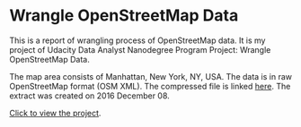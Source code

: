 # Wrangle OpenStreetMap Data

This is a report of wrangling process of OpenStreetMap data. It is my project of Udacity Data Analyst Nanodegree Program Project: Wrangle OpenStreetMap Data.

The map area consists of Manhattan, New York, NY, USA. The data is in raw OpenStreetMap format (OSM XML). The compressed file is linked [here](Manhattan_NewYork_US.osm.bz2). The extract was created on 2016 December 08.

[Click to view the project](udacity-dand-p3-wrangle-openstreetmap-data.ipynb).